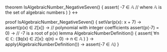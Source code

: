 theorem IsAlgebraicNumber_NegativeSeven() {
  assert(
    -7 ∈ 𝔸  // where 𝔸 is the set of algebraic numbers
  )
} ↔

proof IsAlgebraicNumber_NegativeSeven() {
  setVar(p(x): x + 7) →
  assert(p(x) ∈ ℤ[x]) →  // polynomial with integer coefficients
  assert(p(-7) = 0) →     // -7 is a root of p(x)
  lemma AlgebraicNumberDefinition() {
    assert(
      ∀n ∈ ℂ: (∃q(x) ∈ ℤ[x]: q(n) = 0) → n ∈ 𝔸
    )
  } →
  apply(AlgebraicNumberDefinition()) →
  assert(-7 ∈ 𝔸)
}